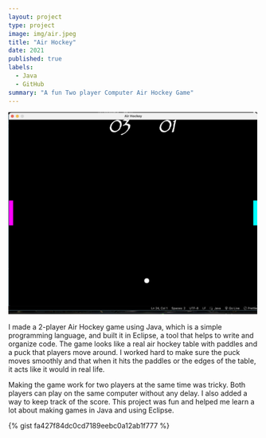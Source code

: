 ```yaml
---
layout: project
type: project
image: img/air.jpeg
title: "Air Hockey"
date: 2021
published: true
labels:
  - Java
  - GitHub
summary: "A fun Two player Computer Air Hockey Game"
--- 
```


<div class="text-center p-2">
  <img width="500px" src="../img/hockey.jpg" >
</div>

I made a 2-player Air Hockey game using Java, which is a simple programming language, and built it in Eclipse, a tool that helps to write and organize code. The game looks like a real air hockey table with paddles and a puck that players move around. I worked hard to make sure the puck moves smoothly and that when it hits the paddles or the edges of the table, it acts like it would in real life. 

Making the game work for two players at the same time was tricky. Both players can play on the same computer without any delay. I also added a way to keep track of the score. This project was fun and helped me learn a lot about making games in Java and using Eclipse.

{% gist fa427f84dc0cd7189eebc0a12ab1f777 %}
